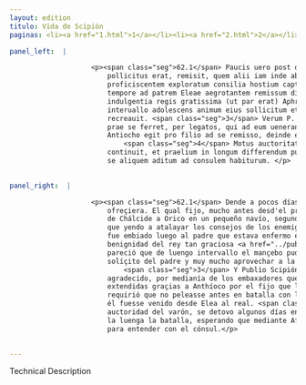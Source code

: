 ```yaml
---
layout: edition
titulo: Vida de Scipión
paginas: <li><a href="1.html">1</a></li><li><a href="2.html">2</a></li><li><a href="3.html">3</a></li><li><a href="4.html">4</a></li><li><a href="5.html">5</a></li><li><a href="6.html">6</a></li><li><a href="7.html">7</a></li><li><a href="8.html">8</a></li><li><a href="9.html">9</a></li><li><a href="10.html">10</a></li><li><a href="11.html">11</a></li><li><a href="12.html">12</a></li><li><a href="13.html">13</a></li><li><a href="14.html">14</a></li><li><a href="15.html">15</a></li><li><a href="16.html">16</a></li><li><a href="17.html">17</a></li><li><a href="18.html">18</a></li><li><a href="19.html">19</a></li><li><a href="20.html">20</a></li><li><a href="21.html">21</a></li><li><a href="22.html">22</a></li><li><a href="23.html">23</a></li><li><a href="24.html">24</a></li><li><a href="25.html">25</a></li><li><a href="26.html">26</a></li><li><a href="27.html">27</a></li><li><a href="28.html">28</a></li><li><a href="29.html">29</a></li><li><a href="30.html">30</a></li><li><a href="31.html">31</a></li><li><a href="32.html">32</a></li><li><a href="33.html">33</a></li><li><a href="34.html">34</a></li><li><a href="35.html">35</a></li><li><a href="36.html">36</a></li><li><a href="37.html">37</a></li><li><a href="38.html">38</a></li><li><a href="39.html">39</a></li><li><a href="40.html">40</a></li><li><a href="41.html">41</a></li><li><a href="42.html">42</a></li><li><a href="43.html">43</a></li><li><a href="44.html">44</a></li><li><a href="45.html">45</a></li><li><a href="46.html">46</a></li><li><a href="47.html">47</a></li><li><a href="48.html">48</a></li><li><a href="49.html">49</a></li><li><a href="50.html">50</a></li><li><a href="51.html">51</a></li><li><a href="52.html">52</a></li><li><a href="53.html">53</a></li><li><a href="54.html">54</a></li><li><a href="55.html">55</a></li><li><a href="56.html">56</a></li><li><a href="57.html">57</a></li><li><a href="58.html">58</a></li><li><a href="59.html">59</a></li><li><a href="60.html">60</a></li><li><a href="61.html">61</a></li><li><a href="62.html">62</a></li><li><a href="63.html">63</a></li><li><a href="64.html">64</a></li><li><a href="65.html">65</a></li><li><a href="66.html">66</a></li><li><a href="67.html">67</a></li><li><a href="68.html">68</a></li><li><a href="69.html">69</a></li><li><a href="70.html">70</a></li><li><a href="71.html">71</a></li><li><a href="72.html">72</a></li><li><a href="73.html">73</a></li><li><a href="74.html">74</a></li>

panel_left:  |

                    <p><span class="seg">62.1</span> Paucis uero post diebus Antiochus filium ad P. Scipionem, ut
                        pollicitus erat, remisit, quem alii iam inde ab initio belli a <span class="tooltip">Chalcide<span class="tooltiptext">Calcide <span class="siglas">U</span> </span></span> Oricum petentem, alii paruo nauigio traiicientem, quidam
                        proficiscentem exploratum consilia hostium captum fuisse tradunt, atque eo
                        tempore ad patrem Eleae aegrotantem remissum dicunt. <span class="seg">2</span> Ea
                        indulgentia regis gratissima (ut par erat) Aphricano fuit, uisusque ex longo
                        interuallo adolescens animum eius sollicitum et corpus aegrum magnope
                        recreauit. <span class="seg">3</span> Verum P. Scipio, ut aliquod grati animi iudicium
                        prae se ferret, per legatos, qui ad eum uenerant, amplissimas gratias
                        Antiocho egit pro filio ad se remisso, deinde eum monuit, <span class="tooltip">ne<span class="tooltiptext">ue <span class="siglas">v</span> </span></span> prius in aciem descenderet, quam se ab Elea in <a href="../public/images/1478/126v.jpg" target="new"><img class="facs" src="../public/images/1491/1491.jpg"/></a>[126v] castra reuersum sciret.
                            <span class="seg">4</span> Motus auctoritate uiri Antiochus aliquandiu se castris
                        continuit, et praelium in longum differendum putauit, sperans per Aphricanum
                        se aliquem aditum ad consulem habiturum. </p>
                

panel_right:  |

                    <p><span class="seg">62.1</span> Dende a pocos días, Anthíoco le embió el fijo, segund se
                        ofreçiera. El qual fijo, mucho antes desd'el principio de la guerra passando
                        de Chálcide a Orico en un pequeño navío, segund dizen algunos, y otros dizen
                        que yendo a atalayar los consejos de los enemigos, fue tomado, y dizen que
                        fue embiado luego al padre que estava enfermo en Elea. <span class="seg">2</span> Aquella
                        benignidad del rey tan graciosa <a href="../public/images/1491/190r.jpg" target="new"><img class="facs" src="../public/images/1491/1491.jpg"/></a>[190r,b] fue muy grata a Scipión Africano, como la razón quería, y
                        pareció que de luengo intervallo el mançebo pudo mucho recrear el ánimo
                        solíçito del padre y muy mucho aprovechar a la salud del cuerpo enfermo.
                            <span class="seg">3</span> Y Publio Scipión por mostrar alguna señal de su ánimo
                        agradecido, por medianía de los embaxadores que a él venieran, fizo muy
                        extendidas graçias a Anthíoco por el fijo que le avía embiado, y aún más le
                        requirió que no peleasse antes en batalla con los romanos que supiesse como
                        él fuesse venido desde Elea al real. <span class="seg">4</span> Movido Anthíoco por la
                        auctoridad del varón, se detovo algunos días en su real y propuso diffirir a
                        la luenga la batalla, esperando que mediante Africano podría fallar entrada
                        para entender con el cónsul.</p>
                

---
```


Technical Description 